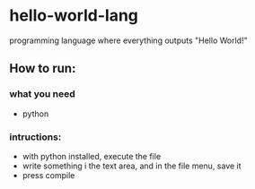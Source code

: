 # hello-world-lang
programming language where everything outputs "Hello World!"

## How to run:

### what you need

- python

### intructions:

- with python installed, execute the file
- write something i  the text area, and in the file menu, save it
- press compile
